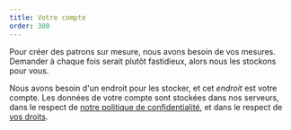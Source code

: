 ```yaml
---
title: Votre compte
order: 300
---
```


Pour créer des patrons sur mesure, nous avons besoin de vos mesures. Demander à chaque fois serait plutôt fastidieux, alors nous les stockons pour vous.

Nous avons besoin d'un endroit pour les stocker, et cet *endroit* est votre compte. Les données de votre compte sont stockées dans nos serveurs, dans le respect de [notre politique de confidentialité][2], et dans le respect de [vos droits][2].

[2]: /docs/various/rights/

[2]: /docs/various/rights/

